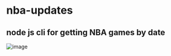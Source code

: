 # nba-updates
## node js cli for getting NBA games by date

![image](https://user-images.githubusercontent.com/50266679/177042448-581fef48-fc2f-479f-a061-7cb8d4efbb6c.png)
